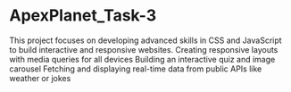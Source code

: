 # ApexPlanet_Task-3
This project focuses on developing advanced skills in CSS and JavaScript to build interactive and responsive websites.   Creating responsive layouts with media queries for all devices  Building an interactive quiz and image carousel  Fetching and displaying real-time data from public APIs like weather or jokes
